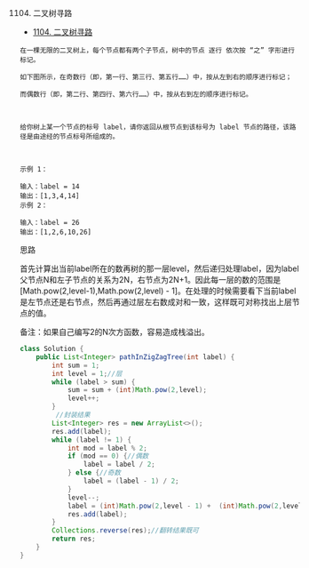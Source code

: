 1104. 二叉树寻路

- [1104. 二叉树寻路](https://leetcode-cn.com/problems/path-in-zigzag-labelled-binary-tree/)


```
在一棵无限的二叉树上，每个节点都有两个子节点，树中的节点 逐行 依次按 “之” 字形进行标记。

如下图所示，在奇数行（即，第一行、第三行、第五行……）中，按从左到右的顺序进行标记；

而偶数行（即，第二行、第四行、第六行……）中，按从右到左的顺序进行标记。



给你树上某一个节点的标号 label，请你返回从根节点到该标号为 label 节点的路径，该路径是由途经的节点标号所组成的。

 

示例 1：

输入：label = 14
输出：[1,3,4,14]
示例 2：

输入：label = 26
输出：[1,2,6,10,26]

```

思路

首先计算出当前label所在的数再树的那一层level，然后递归处理label，因为label父节点N和左子节点的关系为2N，右节点为2N+1。因此每一层的数的范围是[Math.pow(2,level-1),Math.pow(2,level) - 1]。在处理的时候需要看下当前label是左节点还是右节点，然后再通过层左右数成对和一致，这样既可对称找出上层节点的值。

备注：如果自己编写2的N次方函数，容易造成栈溢出。

```java
class Solution {
    public List<Integer> pathInZigZagTree(int label) {
        int sum = 1;
        int level = 1;//层
        while (label > sum) {
            sum = sum + (int)Math.pow(2,level);
            level++;
        }
         //封装结果
        List<Integer> res = new ArrayList<>();
        res.add(label);
        while (label != 1) {
            int mod = label % 2;
            if (mod == 0) {//偶数
                label = label / 2;
            } else {//奇数
                label = (label - 1) / 2;
            }
            level--;
            label = (int)Math.pow(2,level - 1) +  (int)Math.pow(2,level) - 1 -label;
            res.add(label);
        }
        Collections.reverse(res);//翻转结果既可
        return res;
    }
}
```